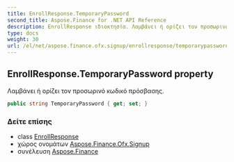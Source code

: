 ```yaml
---
title: EnrollResponse.TemporaryPassword
second_title: Aspose.Finance for .NET API Reference
description: EnrollResponse ιδιοκτησία. Λαμβάνει ή ορίζει τον προσωρινό κωδικό πρόσβασης.
type: docs
weight: 30
url: /el/net/aspose.finance.ofx.signup/enrollresponse/temporarypassword/
---
```

## EnrollResponse.TemporaryPassword property

Λαμβάνει ή ορίζει τον προσωρινό κωδικό πρόσβασης.

```csharp
public string TemporaryPassword { get; set; }
```

### Δείτε επίσης

* class [EnrollResponse](../)
* χώρος ονομάτων [Aspose.Finance.Ofx.Signup](../../enrollresponse/)
* συνέλευση [Aspose.Finance](../../../)


